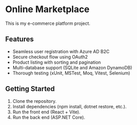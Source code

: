 # Online Marketplace

This is my e-commerce platform project.

## Features
- Seamless user registration with Azure AD B2C
- Secure checkout flow using OAuth2
- Product listing with sorting and pagination
- Multi-database support (SQLite and Amazon DynamoDB)
- Thorough testing (xUnit, MSTest, Moq, Vitest, Selenium)

## Getting Started
1. Clone the repository.
2. Install dependencies (npm install, dotnet restore, etc.).
3. Run the front end (React + Vite).
4. Run the back end (ASP.NET Core).
